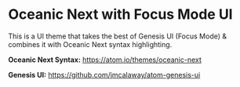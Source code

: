 # Oceanic Next with Focus Mode UI

This is a UI theme that takes the best of Genesis UI (Focus Mode) & combines it with Oceanic Next syntax highlighting.

**Oceanic Next Syntax:** https://atom.io/themes/oceanic-next

**Genesis UI:** https://github.com/jmcalaway/atom-genesis-ui
